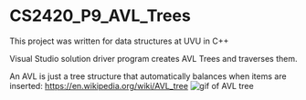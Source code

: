 # CS2420_P9_AVL_Trees
This project was written for data structures at UVU in C++

Visual Studio solution driver program creates AVL Trees and traverses them.

An AVL is just a tree structure that automatically balances when items are inserted: https://en.wikipedia.org/wiki/AVL_tree
![gif of AVL tree](https://upload.wikimedia.org/wikipedia/commons/thumb/f/fd/AVL_Tree_Example.gif/220px-AVL_Tree_Example.gif)
